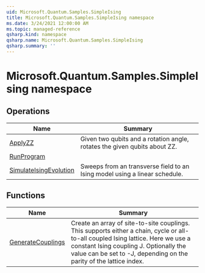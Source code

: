 ```yaml
---
uid: Microsoft.Quantum.Samples.SimpleIsing
title: Microsoft.Quantum.Samples.SimpleIsing namespace
ms.date: 3/24/2021 12:00:00 AM
ms.topic: managed-reference
qsharp.kind: namespace
qsharp.name: Microsoft.Quantum.Samples.SimpleIsing
qsharp.summary: ''
---
```


# Microsoft.Quantum.Samples.SimpleIsing namespace




<!-- summaries -->

## Operations

| Name | Summary |
|------|---------|
|[ApplyZZ](xref:Microsoft.Quantum.Samples.SimpleIsing.ApplyZZ) |Given two qubits and a rotation angle, rotates the given qubits about ZZ.
|[RunProgram](xref:Microsoft.Quantum.Samples.SimpleIsing.RunProgram) |
|[SimulateIsingEvolution](xref:Microsoft.Quantum.Samples.SimpleIsing.SimulateIsingEvolution) |Sweeps from an transverse field to an Ising model using a linear schedule.

## Functions

| Name | Summary |
|------|---------|
|[GenerateCouplings](xref:Microsoft.Quantum.Samples.SimpleIsing.GenerateCouplings) |Create an array of site-to-site couplings. This supports either a chain, cycle or all-to-all coupled Ising lattice. Here we use a constant Ising coupling J. Optionally the value can be set to -J, depending on the parity of the lattice index.

<!-- /summaries -->
